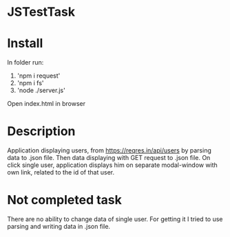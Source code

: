 # JSTestTask

# Install
In folder run:
1. 'npm i request'
2. 'npm i fs'
2. 'node ./server.js'

Open index.html in browser

# Description
Application displaying users, from https://reqres.in/api/users by parsing data to .json file. Then data displaying with GET request to .json file.
On click single user, application displays him on separate modal-window with own link, related to the id of that user.

# Not completed task
There are no ability to change data of single user. For getting it I tried to use parsing and writing data in .json file.

